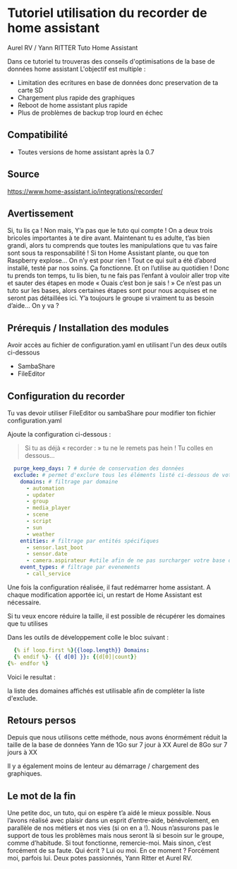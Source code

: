 # Tutoriel utilisation du recorder de home assistant
Aurel RV / Yann RITTER Tuto Home Assistant 

Dans ce tutoriel tu trouveras des conseils d'optimisations de la base de données home assistant
L'objectif est multiple : 
- Limitation des ecritures en base de données donc preservation de ta carte SD
- Chargement plus rapide des graphiques 
- Reboot de home assistant plus rapide
- Plus de problèmes de backup trop lourd en échec


## Compatibilité
- Toutes versions de home assistant après la 0.7

## Source 
https://www.home-assistant.io/integrations/recorder/



## Avertissement 

Si, tu lis ça ! Non mais, Y’a pas que le tuto qui compte ! On a deux trois bricoles importantes à te dire avant.
Maintenant tu es adulte, t’as bien grandi, alors tu comprends que toutes les manipulations que tu vas faire sont sous ta responsabilité !
Si ton Home Assistant plante, ou que ton Raspberry explose… On n’y est pour rien !
Tout ce qui suit a été d’abord installé, testé par nos soins. Ça fonctionne. Et on l’utilise au quotidien !
Donc tu prends ton temps, tu lis bien, tu ne fais pas l’enfant à vouloir aller trop vite et sauter des étapes en mode « Ouais c’est bon je sais ! »
Ce n’est pas un tuto sur les bases, alors certaines étapes sont pour nous acquises et ne seront pas détaillées ici. Y’a toujours le groupe si vraiment tu as besoin d’aide…
On y va ?


## Prérequis / Installation des modules

Avoir accès au fichier de configuration.yaml en utilisant l'un des deux outils ci-dessous
- SambaShare
- FileEditor

## Configuration du recorder
Tu vas devoir utiliser FileEditor ou sambaShare pour modifier ton fichier configuration.yaml

Ajoute la configuration ci-dessous :
> Si tu as déjà « recorder : » tu ne le remets pas hein ! Tu colles en dessous…

````yaml recorder:
  purge_keep_days: 7 # durée de conservation des données
  exclude: # permet d'exclure tous les éléments listé ci-dessous de votre base de données
    domains: # filtrage par domaine
      - automation
      - updater
      - group
      - media_player
      - scene
      - script
      - sun
      - weather
    entities: # filtrage par entités spécifiques
      - sensor.last_boot 
      - sensor.date
      - camera.aspirateur #utile afin de ne pas surcharger votre base de donnée avec les coordonnées et carte de votre aspirateur chargé toutes les 5 secondes
    event_types: # filtrage par evenements
      - call_service 
````

Une fois la configuration réalisée, il faut redémarrer home assistant.
A chaque modification apportée ici, un restart de Home Assistant est nécessaire.

Si tu veux encore réduire la taille, il est possible de récupérer les domaines que tu utilises

Dans les outils de développement colle le bloc suivant :
````yaml {%- for d in states | groupby('domain') %}
  {% if loop.first %}{{loop.length}} Domains:
  {% endif %}- {{ d[0] }}: {{d[0]|count}}
{%- endfor %}
````

Voici le resultat : 

la liste des domaines affichés est utilisable afin de compléter la liste d'exclude.

## Retours persos
Depuis que nous utilisons cette méthode, nous avons énormément réduit la taille de la base de données
Yann  de 1Go sur 7 jour à XX
Aurel de 8Go sur 7 jours à XX

Il y a également moins de lenteur au démarrage / chargement des graphiques.

## Le mot de la fin
Une petite doc, un tuto, qui on espère t’a aidé le mieux possible.
Nous l’avons réalisé avec plaisir dans un esprit d’entre-aide, bénévolement, en parallèle de nos métiers et nos vies (si on en a !).
Nous n’assurons pas le support de tous les problèmes mais nous seront là si besoin sur le groupe, comme d’habitude.
Si tout fonctionne, remercie-moi.
Mais sinon, c’est forcément de sa faute.
Qui écrit ? Lui ou moi.
En ce moment ? Forcément moi, parfois lui.
Deux potes passionnés, Yann Ritter et Aurel RV.
